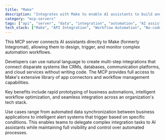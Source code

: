 ```yaml
---
title: "Make"
description: "Integrates with Make to enable AI assistants to build and execute automated workflows across thousands of apps and services."
category: "mcp-servers"
tags: ["api", "server", "data", "integration", "automation", "AI assistants", "workflow management", "no-code development"]
tech_stack: ["Make", "API Integration", "Workflow Automation", "No-code Platforms", "CRMs", "Databases", "Cloud Services"]
---
```


This MCP server connects AI assistants directly to Make (formerly Integromat), allowing them to design, trigger, and monitor complex automation workflows. 

Developers can use natural language to create multi-step integrations that connect disparate systems like CRMs, databases, communication platforms, and cloud services without writing code. The MCP provides full access to Make's extensive library of app connectors and workflow management capabilities.

Key benefits include rapid prototyping of business automations, intelligent workflow optimization, and seamless integration across an organization's tech stack. 

Use cases range from automated data synchronization between business applications to intelligent alert systems that trigger based on specific conditions. This enables teams to delegate complex integration tasks to AI assistants while maintaining full visibility and control over automated processes.